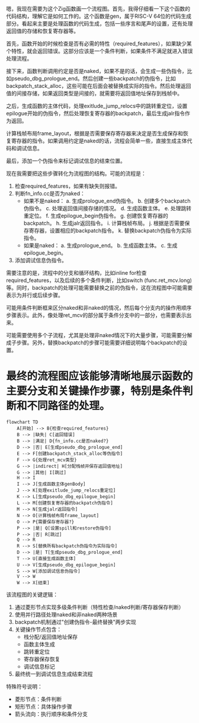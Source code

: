 嗯，我现在需要为这个Zig函数画一个流程图。首先，我得仔细看一下这个函数的代码结构，理解它是如何工作的。这个函数是gen，属于RISC-V 64位的代码生成部分。看起来主要是处理函数的代码生成，包括一些序言和尾声的设置，还有处理返回值的存储和恢复寄存器等。

首先，函数开始的时候检查是否有必需的特性（required_features），如果缺少某个特性，就会返回错误。这部分应该是一个条件判断，如果条件不满足就进入错误处理流程。

接下来，函数判断调用约定是否是naked，如果不是的话，会生成一些伪指令，比如pseudo_dbg_prologue_end。然后创建一些backpatch的伪指令，比如backpatch_stack_alloc，这些可能在后面会被替换成实际的指令。然后处理返回值的间接存储，如果返回类型是间接的，就需要将返回值地址保存到栈帧中。

之后，生成函数的主体代码，处理exitlude_jump_relocs中的跳转重定位，设置epilogue开始的伪指令，然后处理恢复寄存器的backpatch，最后生成jalr指令作为返回。

计算栈帧布局frame_layout，根据是否需要保存寄存器来决定是否生成保存和恢复寄存器的指令。如果调用约定是naked的话，流程会简单一些，直接生成主体代码和调试信息。

最后，添加一个伪指令来标记调试信息的结束位置。

现在我需要把这些步骤转化为流程图的结构。可能的流程是：

1. 检查required_features，如果有缺失则报错。
2. 判断fn_info.cc是否为naked：
   - 如果不是naked：
     a. 生成prologue_end伪指令。
     b. 创建多个backpatch伪指令。
     c. 处理返回值间接存储的情况。
     d. 生成函数主体。
     e. 处理跳转重定位。
     f. 生成epilogue_begin伪指令。
     g. 创建恢复寄存器的backpatch。
     h. 生成jalr返回指令。
     i. 计算栈帧布局。
     j. 根据是否需要保存寄存器，设置相应的backpatch指令。
     k. 替换backpatch伪指令为实际指令。
   - 如果是naked：
     a. 生成prologue_end。
     b. 生成函数主体。
     c. 生成epilogue_begin。
3. 添加调试信息伪指令。

需要注意的是，流程中的分支和循环结构，比如inline for检查required_features，以及后续的多个条件判断，比如switch (func.ret_mcv.long)等。同时，backpatch的处理可能需要替换之前的伪指令，这在流程图中可能需要表示为并行或后续步骤。

可能用条件判断框来区分naked和非naked的情况，然后每个分支内的操作用顺序步骤表示。此外，像处理ret_mcv的部分属于条件分支中的一部分，也需要表示出来。

可能需要使用多个子流程，尤其是处理非naked情况下的大量步骤，可能需要分解成子步骤。另外，替换backpatch的步骤可能需要详细说明每个backpatch的设置。

最终的流程图应该能够清晰地展示函数的主要分支和关键操作步骤，特别是条件判断和不同路径的处理。
================================================
```mermaid
flowchart TD
    A[开始] --> B{检查required_features}
    B --> |缺失| C[返回错误]
    B --> |满足| D{fn_info.cc是否naked?}
    D --> |否| E[生成pseudo_dbg_prologue_end]
    E --> F[创建backpatch_stack_alloc等伪指令]
    F --> G{处理ret_mcv类型}
    G --> |indirect| H[分配栈帧并保存返回值地址]
    G --> |其他| I[跳过]
    H --> I
    I --> J[生成函数主体genBody]
    J --> K[处理exitlude_jump_relocs重定位]
    K --> L[生成pseudo_dbg_epilogue_begin]
    L --> M[创建恢复寄存器的backpatch伪指令]
    M --> N[生成jalr返回指令]
    N --> O[计算栈帧布局frame_layout]
    O --> P{需要保存寄存器?}
    P --> |是| Q[设置spill和restore伪指令]
    P --> |否| R[跳过]
    Q --> R
    R --> S[替换所有backpatch伪指令为实际指令]
    D --> |是| T[生成pseudo_dbg_prologue_end]
    T --> U[直接生成函数主体]
    U --> V[生成pseudo_dbg_epilogue_begin]
    S --> W[添加调试信息伪指令]
    V --> W
    W --> X[结束]
``` 

该流程图的关键逻辑：
1. 通过菱形节点实现多级条件判断（特性检查/naked判断/寄存器保存判断）
2. 使用并行路径处理naked和非naked两种场景
3. backpatch机制通过"创建伪指令-最终替换"两步实现
4. 关键操作节点包含：
   - 栈分配/返回值地址保存
   - 函数主体生成
   - 跳转重定位
   - 寄存器保存恢复
   - 调试信息标记
5. 最终统一到调试信息生成结束流程

特殊符号说明：
- 菱形节点：条件判断
- 矩形节点：具体操作步骤
- 箭头流向：执行顺序和条件分支